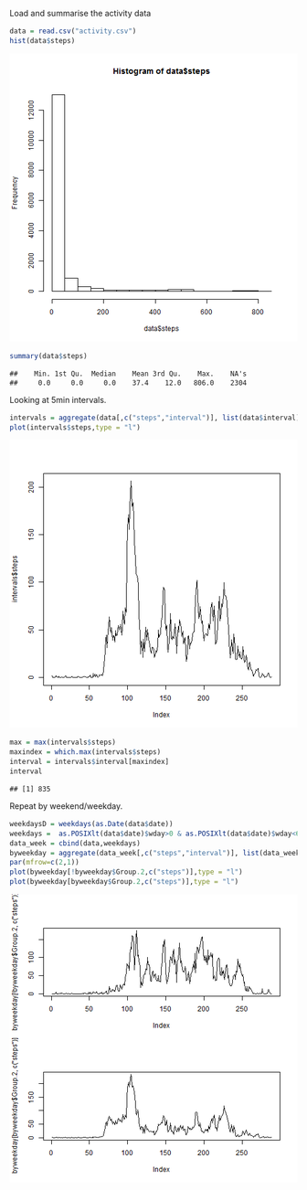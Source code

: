 
Load and summarise the activity data


```r
data = read.csv("activity.csv")
hist(data$steps)
```

![plot of chunk unnamed-chunk-2](figure/unnamed-chunk-2.png) 

```r
summary(data$steps)
```

```
##    Min. 1st Qu.  Median    Mean 3rd Qu.    Max.    NA's 
##     0.0     0.0     0.0    37.4    12.0   806.0    2304
```

Looking at 5min intervals.


```r
intervals = aggregate(data[,c("steps","interval")], list(data$interval), mean, na.rm = TRUE)
plot(intervals$steps,type = "l")
```

![plot of chunk unnamed-chunk-3](figure/unnamed-chunk-3.png) 

```r
max = max(intervals$steps)
maxindex = which.max(intervals$steps)
interval = intervals$interval[maxindex]
interval
```

```
## [1] 835
```

Repeat by weekend/weekday.


```r
weekdaysD = weekdays(as.Date(data$date))
weekdays =  as.POSIXlt(data$date)$wday>0 & as.POSIXlt(data$date)$wday<6
data_week = cbind(data,weekdays)
byweekday = aggregate(data_week[,c("steps","interval")], list(data_week$interval,data_week$weekdays), mean, na.rm = TRUE)
par(mfrow=c(2,1)) 
plot(byweekday[!byweekday$Group.2,c("steps")],type = "l")
plot(byweekday[byweekday$Group.2,c("steps")],type = "l")
```

![plot of chunk unnamed-chunk-4](figure/unnamed-chunk-4.png) 

